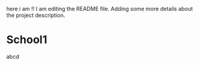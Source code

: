 here i am !!
I am editing the README file. Adding some more details about the project description.
# School1
abcd
